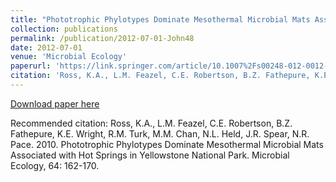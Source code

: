 ```yaml
---
title: "Phototrophic Phylotypes Dominate Mesothermal Microbial Mats Associated with Hot Springs in Yellowstone National Park"
collection: publications
permalink: /publication/2012-07-01-John48
date: 2012-07-01
venue: 'Microbial Ecology'
paperurl: 'https://link.springer.com/article/10.1007%2Fs00248-012-0012-3'
citation: 'Ross, K.A., L.M. Feazel, C.E. Robertson, B.Z. Fathepure, K.E. Wright, R.M. Turk, M.M. Chan, N.L. Held, J.R. Spear, N.R. Pace.  2010.  Phototrophic Phylotypes Dominate Mesothermal Microbial Mats Associated with Hot Springs in Yellowstone National Park.  Microbial Ecology, 64: 162-170.'
---
```


<a href='https://link.springer.com/article/10.1007%2Fs00248-012-0012-3'>Download paper here</a>

Recommended citation: Ross, K.A., L.M. Feazel, C.E. Robertson, B.Z. Fathepure, K.E. Wright, R.M. Turk, M.M. Chan, N.L. Held, J.R. Spear, N.R. Pace.  2010.  Phototrophic Phylotypes Dominate Mesothermal Microbial Mats Associated with Hot Springs in Yellowstone National Park.  Microbial Ecology, 64: 162-170.